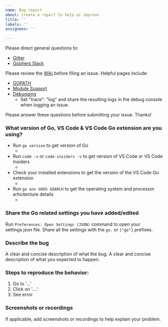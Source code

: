 ```yaml
---
name: Bug report
about: Create a report to help us improve
title: ''
labels: ''
assignees: ''

---
```


Please direct general questions to:
- [Gitter](https://gitter.im/Microsoft/vscode-go)
- [Gophers Slack](https://invite.slack.golangbridge.org/messages/vscode)

Please review the [Wiki](https://github.com/microsoft/vscode-go/wiki) before filing an issue.
Helpful pages include:
- [GOPATH](https://github.com/Microsoft/vscode-go/wiki/GOPATH-in-the-VS-Code-Go-extension)
- [Module Support](https://github.com/microsoft/vscode-go/wiki/Go-modules-support-in-Visual-Studio-Code)
- [Debugging](https://github.com/Microsoft/vscode-go/wiki/Debugging-Go-code-using-VS-Code)
	- Set "trace": "log" and share the resulting logs in the debug console when logging an issue.

Please answer these questions before submitting your issue. Thanks!

### What version of Go, VS Code & VS Code Go extension are you using?
- Run `go version` to get version of Go
	- <Paste go version here>
- Run `code -v` or `code-insiders -v` to get version of VS Code or VS Code Insiders
	- <Paste VS Code version here>
- Check your installed extensions to get the version of the VS Code Go extension 
	- <Paste Go extension version here>
- Run `go env GOOS GOARCH` to get the operating system and processor arhcitecture details
	- <Paste OS and arch details here>

### Share the Go related settings you have added/edited

Run `Preferences: Open Settings (JSON)` command to open your settings.json file.
Share all the settings with the `go.` or `["go"]` prefixes.

### Describe the bug
A clear and concise description of what the bug.
A clear and concise description of what you expected to happen.

### Steps to reproduce the behavior:
1. Go to '...'
2. Click on '....'
3. See error

### Screenshots or recordings
If applicable, add screenshots or recordings to help explain your problem.


